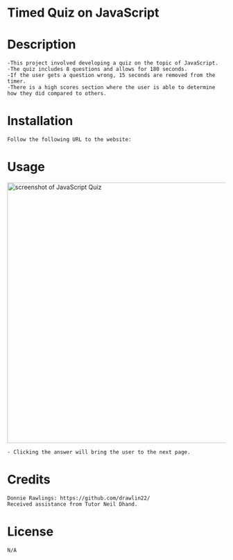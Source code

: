 # Timed Quiz on JavaScript

# Description
    -This project involved developing a quiz on the topic of JavaScript.
    -The quiz includes 8 questions and allows for 180 seconds.
    -If the user gets a question wrong, 15 seconds are removed from the timer.
    -There is a high scores section where the user is able to determine how they did compared to others.
    
    
# Installation

    Follow the following URL to the website: 
    
# Usage
<img src="" alt="screenshot of JavaScript Quiz" width="600px" />
   
    - Clicking the answer will bring the user to the next page.

# Credits
    Donnie Rawlings: https://github.com/drawlin22/
    Received assistance from Tutor Neil Dhand.
    


# License
    N/A

